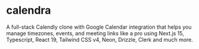 # calendra
A full-stack Calendly clone with Google Calendar integration that helps you manage timezones, events, and meeting links like a pro using Next.js 15, Typescript, React 19, Tailwind CSS v4, Neon, Drizzle, Clerk and much more.
